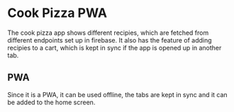 # Cook Pizza PWA
The cook pizza app shows different recipies, which are fetched from different endpoints set up in firebase. 
It also has the feature of adding recipies to a cart, which is kept in sync if the app is opened up in another tab.

## PWA
Since it is a PWA, it can be used offline, the tabs are kept in sync and it can be added to the home screen.
